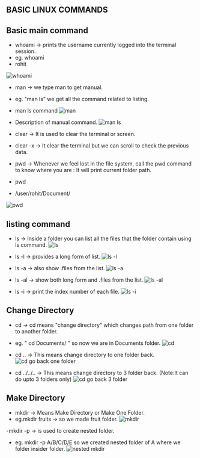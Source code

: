 ##  BASIC LINUX COMMANDS

## Basic main command

- whoami -> prints the username currently logged into the terminal session.
- eg. whoami
- rohit

![whoami](https://user-images.githubusercontent.com/76991475/223134351-edf472b5-e73f-4017-90ce-a3e11074de2e.png)

- man -> we type man<command> to get manual. 
- eg. "man ls" we get all the command related to listing.
- man ls command
![man](https://user-images.githubusercontent.com/76991475/223135082-bf0dc772-dfb7-4b38-921b-31cb43a8e28e.png)

- Description of manual command.
![man  ls](https://user-images.githubusercontent.com/76991475/223135232-ac540eda-ebae-4c2c-9c89-097d7eb02afa.png)

- clear -> It is used to clear the terminal or screen.
- clear -x -> It clear the terminal but we can scroll to check the previous data.

- pwd -> Whenever we feel lost in the file system, call the pwd command to know where you are : It will print current folder path.
- pwd
- /user/rohit/Document/

![pwd](https://user-images.githubusercontent.com/76991475/223142352-bf382416-bed1-4f85-a3a2-9ceacf096377.png)

## listing command
- ls -> Inside a folder you can list all the files that the folder contain using ls command.
![ls ](https://user-images.githubusercontent.com/76991475/223136678-f8406b80-15c8-4230-8e62-22fa59b4968b.png)

- ls -l -> provides a long form of list.
![ls -l](https://user-images.githubusercontent.com/76991475/223137265-67877381-6511-4888-be3d-c3c367540a76.png)

- ls -a -> also show .files from the list.
![ls -a](https://user-images.githubusercontent.com/76991475/223137433-8ce27a89-75fe-4537-b518-4a96c9bc5c0f.png)

- ls -al -> show both long form and .files from the list.
![ls -al](https://user-images.githubusercontent.com/76991475/223140574-536d53c8-78ff-493a-b539-1e3a4f95de57.png)

- ls -i ->  print the index number of each file.
![ls -i](https://user-images.githubusercontent.com/76991475/223140741-b671b22f-b8aa-40bd-884d-3fdae9d3f687.png)


## Change Directory

- cd -> cd means "change directory" which changes path from one folder to another folder.
- eg. " cd Documents/ " so now we are in Documents folder.
![cd](https://user-images.githubusercontent.com/76991475/223140926-ee4f830f-cb37-418c-99eb-196ca14616cd.png)

- cd .. -> This means change directory to one folder back.
![cd go back one folder](https://user-images.githubusercontent.com/76991475/223141343-251df035-83c0-4246-9534-9ed6d015790d.png)

- cd ../../.. -> This means change directory to 3 folder back. (Note:It can do upto 3 folders only)
![cd go back 3 folder](https://user-images.githubusercontent.com/76991475/223141624-a62f5bc4-bb68-41c2-8bcb-1dc1698285b0.png)

## Make Directory

- mkdir -> Means Make Directory or Make One Folder.
- eg.mkdir fruits -> so we made fruit folder.
![mkdir ](https://user-images.githubusercontent.com/76991475/223141761-d49f4823-9387-4e18-973e-d39706ffa189.png)

-mkdir -p -> is used to create nested folder.
- eg. mkdir -p A/B/C/D/E so we created nested folder of A where we folder insider folder.
![nested mkdir](https://user-images.githubusercontent.com/76991475/223141929-76887a09-3fa9-409e-a17d-ecfd7ef9fee1.png)







